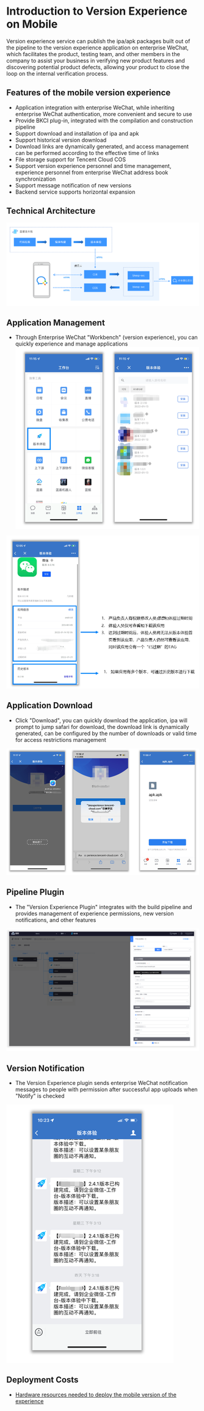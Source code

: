 # **Introduction to Version Experience on Mobile**

Version experience service can publish the ipa/apk packages built out of the pipeline to the version experience application on enterprise WeChat, which facilitates the product, testing team, and other members in the company to assist your business in verifying new product features and discovering potential product defects, allowing your product to close the loop on the internal verification process.

## **Features of the mobile version experience**
- Application integration with enterprise WeChat, while inheriting enterprise WeChat authentication, more convenient and secure to use
- Provide BKCI plug-in, integrated with the compilation and construction pipeline
- Support download and installation of ipa and apk
- Support historical version download
- Download links are dynamically generated, and access management can be performed according to the effective time of links
- File storage support for Tencent Cloud COS
- Support version experience personnel and time management, experience personnel from enterprise WeChat address book synchronization
- Support message notification of new versions
- Backend service supports horizontal expansion


## **Technical Architecture**
![](../../.gitbook/assets/image-client-experince-instructure.png)

## **Application Management**

- Through Enterprise WeChat "Workbench" (version experience), you can quickly experience and manage applications![](../../.gitbook/assets/image-client-experience-application-1.png)

![](../../.gitbook/assets/image-client-experience-application-2.png)

## **Application Download**

- Click "Download", you can quickly download the application, ipa will prompt to jump safari for download, the download link is dynamically generated, can be configured by the number of downloads or valid time for access restrictions management

![](../../.gitbook/assets/image-client-experince-download.png)

## **Pipeline Plugin**

- The "Version Experience Plugin" integrates with the build pipeline and provides management of experience permissions, new version notifications, and other features

![](../../.gitbook/assets/image-client-experince-plugin.png)

## **Version Notification**

- The Version Experience plugin sends enterprise WeChat notification messages to people with permission after successful app uploads when "Notify" is checked

![](../../.gitbook/assets/image-client-experince-notification.png)

## **Deployment Costs**
- [Hardware resources needed to deploy the mobile version of the experience](client-experience-cost.md)
